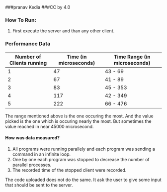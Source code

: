 ###pranav Kedia
###CC by 4.0

### How To Run:

1. First execute the server and than any other client.

### Performance Data

Number of Clients running | Time (in microseconds) | Time Range (in microseconds)
------------ | ------------- | -------------
1 | 47 | 43 - 69
2 | 67 | 41 - 89
3 | 83 | 45 - 353
4 | 117 | 42 - 349
5 | 222 | 66 - 476

The range mentioned above is the one occuring the most. And the value picked is the one which is occuring nearly the most. But sometimes the value reached in near 45000 microsecond.

#### How was data measured?

1. All programs were running parallely and each program was sending a command in an infinite loop.
2. One by one each program was stopped to decrease the number of parallel processes.
3. The recorded time of the stopped client were recorded.

The code uploaded does not do the same. It ask the user to give some input that should be sent to the server.
